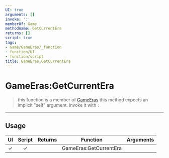 ```yaml
---
UI: true
arguments: []
invoke: ':'
memberOf: Game
methodname: GetCurrentEra
returns: []
script: true
tags:
- Game/GameEras/_function
- function/UI
- function/script
title: GameEras.GetCurrentEra
---
```

# GameEras:GetCurrentEra
> this function is a member of [GameEras](civ-6/lua/GameEras.md)
> this method expects an implicit "self" argument. invoke it with `:`
-----
## Usage
|  UI | Script | Returns | Function | Arguments |
|:---:|:------:|-------:|:--------:|:---------|
|✓|✓||GameEras:GetCurrentEra||
